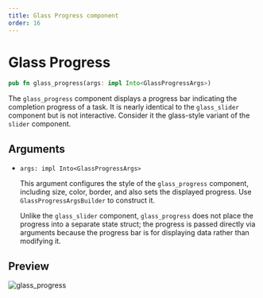 ```yaml
---
title: Glass Progress component
order: 16
---
```


# Glass Progress

```rust
pub fn glass_progress(args: impl Into<GlassProgressArgs>)
```

The `glass_progress` component displays a progress bar indicating the completion progress of a task. It is nearly identical to the `glass_slider` component but is not interactive. Consider it the glass-style variant of the `slider` component.

## Arguments

- `args: impl Into<GlassProgressArgs>`

  This argument configures the style of the `glass_progress` component, including size, color, border, and also sets the displayed progress. Use `GlassProgressArgsBuilder` to construct it.

  Unlike the `glass_slider` component, `glass_progress` does not place the progress into a separate state struct; the progress is passed directly via arguments because the progress bar is for displaying data rather than modifying it.

## Preview

![glass_progress](/glass_progress_example.png)
